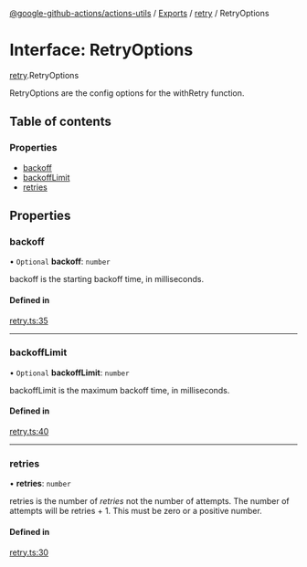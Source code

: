 [@google-github-actions/actions-utils](../README.md) / [Exports](../modules.md) / [retry](../modules/retry.md) / RetryOptions

# Interface: RetryOptions

[retry](../modules/retry.md).RetryOptions

RetryOptions are the config options for the withRetry function.

## Table of contents

### Properties

- [backoff](retry.RetryOptions.md#backoff)
- [backoffLimit](retry.RetryOptions.md#backofflimit)
- [retries](retry.RetryOptions.md#retries)

## Properties

### backoff

• `Optional` **backoff**: `number`

backoff is the starting backoff time, in milliseconds.

#### Defined in

[retry.ts:35](https://github.com/google-github-actions/actions-utils/blob/main/src/retry.ts#L35)

___

### backoffLimit

• `Optional` **backoffLimit**: `number`

backoffLimit is the maximum backoff time, in milliseconds.

#### Defined in

[retry.ts:40](https://github.com/google-github-actions/actions-utils/blob/main/src/retry.ts#L40)

___

### retries

• **retries**: `number`

retries is the number of _retries_ not the number of attempts. The number
of attempts will be retries + 1. This must be zero or a positive number.

#### Defined in

[retry.ts:30](https://github.com/google-github-actions/actions-utils/blob/main/src/retry.ts#L30)
